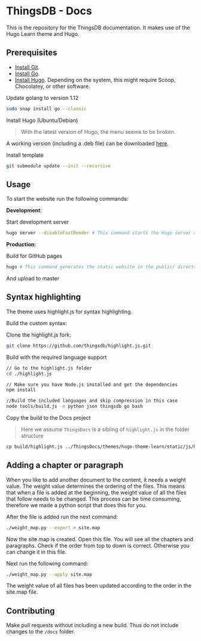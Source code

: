 # ThingsDB - Docs

This is the repository for the ThingsDB documentation. It makes use of the Hugo Learn theme and Hugo.

## Prerequisites

- [Install Git](https://git-scm.com/downloads).
- [Install Go](https://golang.org/doc/install).
- [Install Hugo](https://gohugo.io/getting-started/installing/). Depending on the system, this might require Scoop, Chocolatey, or other software.

Update golang to version 1.12

```bash
sudo snap install go --classic
```

Install Hugo (Ubuntu/Debian)

> With the latest version of Hugo, the menu seems to be broken.

A working version (including a .deb file) can be downloaded [here](https://github.com/gohugoio/hugo/releases/tag/v0.90.0).

Install template

```bash
git submodule update --init --recursive
```

## Usage

To start the website run the following commands:

**Development**:

Start development server

```bash
hugo server --disableFastRender # This command starts the Hugo server and watches the site directory for changes.
```

**Production**:

Build for GitHub pages

```bash
hugo # This command generates the static website in the public/ directory. If you do not have a site, then it gives errors about missing layout files.
```

And upload to master

## Syntax highlighting

The theme uses highlight.js for syntax highlighting.

Build the custom syntax:

Clone the highlight.js fork:

```bash
git clone https://github.com/thingsdb/highlight.js.git
```

Build with the required language support

```bash
// Go to the highlight.js folder
cd ./highlight.js

// Make sure you have Node.js installed and get the dependencies
npm install

//Build the included languages and skip compression in this case
node tools/build.js -n python json thingsdb go bash
```

Copy the build to the Docs project

> Here we assume `ThingsDocs` is a sibling of `highlight.js` in the folder structure

```bash
cp build/highlight.js ../ThingsDocs/themes/hugo-theme-learn/static/js/highlight.pack.js
```

## Adding a chapter or paragraph

When you like to add another document to the content, it needs a weight value. The weight value determines the ordering of the files. This means that when a file is added at the beginning, the weight value of all the files that follow needs to be changed. This process can be time consuming, therefore we made a python script that does this for you.

After the file is added run the next command:

```bash
./weight_map.py --export > site.map
```

Now the site.map is created. Open this file. You will see all the chapters and paragraphs. Check if the order from top to down is correct. Otherwise you can change it in this file.

Next run the following command:

```bash
./weight_map.py --apply site.map
```

The weight value of all files has been updated according to the order in the site.map file.

## Contributing

Make pull requests without including a new build. Thus do not include changes to the `/docs` folder.
